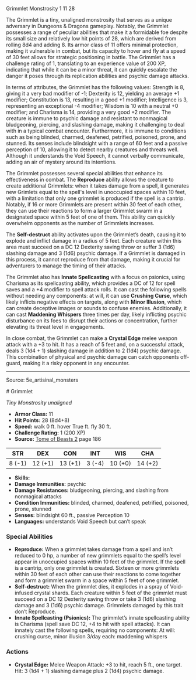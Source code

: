 <MonsterName/>Grimmlet</MonsterName>
<CreatureType/>Monstrosity</CreatureType>
<CR/>1</CR>
<AC/>11</AC>
<HP/>28</HP>
<summary>The Grimmlet is a tiny, unaligned monstrosity that serves as a unique adversary in Dungeons & Dragons gameplay. Notably, the Grimmlet possesses a range of peculiar abilities that make it a formidable foe despite its small size and relatively low hit points of 28, which are derived from rolling 8d4 and adding 8. Its armor class of 11 offers minimal protection, making it vulnerable in combat, but its capacity to hover and fly at a speed of 30 feet allows for strategic positioning in battle. The Grimmlet has a challenge rating of 1, translating to an experience value of 200 XP, indicating that while it can be a minor threat, it can quickly escalate the danger it poses through its replication abilities and psychic damage attacks.</summary>

<detail>

In terms of attributes, the Grimmlet has the following values: Strength is 8, giving it a very bad modifier of -1; Dexterity is 12, yielding an average +1 modifier; Constitution is 13, resulting in a good +1 modifier; Intelligence is 3, representing an exceptional -4 modifier; Wisdom is 10 with a neutral +0 modifier; and Charisma is 14, providing a very good +2 modifier. The creature is immune to psychic damage and resistant to nonmagical bludgeoning, piercing, and slashing damage, making it challenging to deal with in a typical combat encounter. Furthermore, it is immune to conditions such as being blinded, charmed, deafened, petrified, poisoned, prone, and stunned. Its senses include blindsight with a range of 60 feet and a passive perception of 10, allowing it to detect nearby creatures and threats well. Although it understands the Void Speech, it cannot verbally communicate, adding an air of mystery around its intentions.

The Grimmlet possesses several special abilities that enhance its effectiveness in combat. The **Reproduce** ability allows the creature to create additional Grimmlets: when it takes damage from a spell, it generates new Grimlets equal to the spell's level in unoccupied spaces within 10 feet, with a limitation that only one grimmlet is produced if the spell is a cantrip. Notably, if 16 or more Grimmlets are present within 30 feet of each other, they can use their reactions to form a larger Grimmlet swarm in a designated space within 5 feet of one of them. This ability can quickly overwhelm opponents as the number of Grimmlets increases.

The **Self-destruct** ability activates upon the Grimmlet’s death, causing it to explode and inflict damage in a radius of 5 feet. Each creature within this area must succeed on a DC 12 Dexterity saving throw or suffer 3 (1d6) slashing damage and 3 (1d6) psychic damage. If a Grimmlet is damaged in this process, it cannot reproduce from that damage, making it crucial for adventurers to manage the timing of their attacks.

The Grimmlet also has **Innate Spellcasting** with a focus on psionics, using Charisma as its spellcasting ability, which provides a DC of 12 for spell saves and a +4 modifier to spell attack rolls. It can cast the following spells without needing any components: at will, it can use **Crushing Curse**, which likely inflicts negative effects on targets, along with **Minor Illusion**, which can create deceptive images or sounds to confuse enemies. Additionally, it can cast **Maddening Whispers** three times per day, likely inflicting psychic disturbance on its foes to disrupt their actions or concentration, further elevating its threat level in engagements.

In close combat, the Grimmlet can make a **Crystal Edge** melee weapon attack with a +3 to hit. It has a reach of 5 feet and, on a successful attack, deals 3 (1d4 + 1) slashing damage in addition to 2 (1d4) psychic damage. This combination of physical and psychic damage can catch opponents off-guard, making it a risky opponent in any encounter.</detail>



---

Source: 5e_artisinal_monsters

<statblock>
# Grimmlet

*Tiny* *Monstrosity* *unaligned*

- **Armor Class:** 11
- **Hit Points:** 28 (8d4+8)
- **Speed:** walk 0 ft. hover True ft. fly 30 ft.
- **Challenge Rating:** 1 (200 XP)
- **Source:** [Tome of Beasts 2](https://koboldpress.com/kpstore/product/tome-of-beasts-2-for-5th-edition) page 186

| STR | DEX | CON | INT | WIS | CHA |
| --- | --- | --- | --- | --- | --- |
| 8 (-1) | 12 (+1) | 13 (+1) | 3 (-4) | 10 (+0) | 14 (+2) |

- **Skills:** 
- **Damage Immunities:** psychic
- **Damage Resistances:** bludgeoning, piercing, and slashing from nonmagical attacks
- **Condition Immunities:** blinded, charmed, deafened, petrified, poisoned, prone, stunned
- **Senses:** blindsight 60 ft., passive Perception 10
- **Languages:** understands Void Speech but can’t speak

### Special Abilities

- **Reproduce:** When a grimmlet takes damage from a spell and isn’t reduced to 0 hp, a number of new grimmlets equal to the spell’s level appear in unoccupied spaces within 10 feet of the grimmlet. If the spell is a cantrip, only one grimmlet is created. Sixteen or more grimmlets within 30 feet of each other can use their reactions to come together and form a grimmlet swarm in a space within 5 feet of one grimmlet.
- **Self-destruct:** When the grimmlet dies, it explodes in a spray of Void-infused crystal shards. Each creature within 5 feet of the grimmlet must succeed on a DC 12 Dexterity saving throw or take 3 (1d6) slashing damage and 3 (1d6) psychic damage. Grimmlets damaged by this trait don’t Reproduce.
- **Innate Spellcasting (Psionics):** The grimmlet’s innate spellcasting ability is Charisma (spell save DC 12, +4 to hit with spell attacks). It can innately cast the following spells, requiring no components:
At will: crushing curse, minor illusion
3/day each: maddening whispers

### Actions

- **Crystal Edge:** Melee Weapon Attack: +3 to hit, reach 5 ft., one target. Hit: 3 (1d4 + 1) slashing damage plus 2 (1d4) psychic damage.


</statblock>


